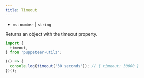 ```yaml
---
title: Timeout
---
```


- `ms`: `number` | `string`

Returns an object with the timeout property.

```ts
import {
  timeout,
} from 'puppeteer-utilz';

(() => {
  console.log(timeout('30 seconds')); // { timeout: 30000 }
})();
```
